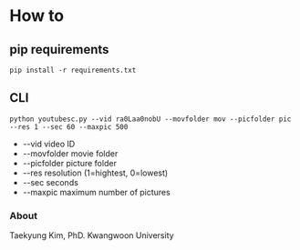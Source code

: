 # How to
## pip requirements
```
pip install -r requirements.txt
```

## CLI
```
python youtubesc.py --vid ra0Laa0nobU --movfolder mov --picfolder pic --res 1 --sec 60 --maxpic 500
```
* --vid video ID
* --movfolder movie folder
* --picfolder picture folder
* --res resolution (1=hightest, 0=lowest)
* --sec seconds
* --maxpic maximum number of pictures

### About
Taekyung Kim, PhD. Kwangwoon University
